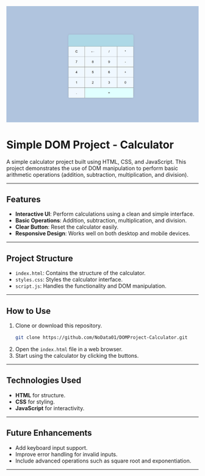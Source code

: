 ![calculator](static/Calculator.png)
# Simple DOM Project - Calculator

A simple calculator project built using HTML, CSS, and JavaScript. This project demonstrates the use of DOM manipulation to perform basic arithmetic operations (addition, subtraction, multiplication, and division).

---

## Features
- **Interactive UI**: Perform calculations using a clean and simple interface.
- **Basic Operations**: Addition, subtraction, multiplication, and division.
- **Clear Button**: Reset the calculator easily.
- **Responsive Design**: Works well on both desktop and mobile devices.

---

## Project Structure
- `index.html`: Contains the structure of the calculator.
- `styles.css`: Styles the calculator interface.
- `script.js`: Handles the functionality and DOM manipulation.

---

## How to Use
1. Clone or download this repository.
   ```bash
   git clone https://github.com/NoData01/DOMProject-Calculator.git
   ```
2. Open the `index.html` file in a web browser.
3. Start using the calculator by clicking the buttons.

---

## Technologies Used
- **HTML** for structure.
- **CSS** for styling.
- **JavaScript** for interactivity.

---

## Future Enhancements
- Add keyboard input support.
- Improve error handling for invalid inputs.
- Include advanced operations such as square root and exponentiation.

---

